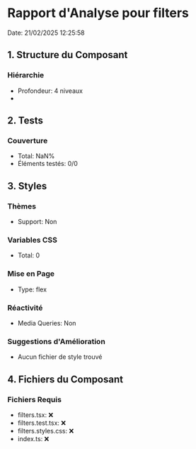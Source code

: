 # Rapport d'Analyse pour filters

Date: 21/02/2025 12:25:58

## 1. Structure du Composant

### Hiérarchie

- Profondeur: 4 niveaux
- <string>

## 2. Tests

### Couverture

- Total: NaN%
- Éléments testés: 0/0

## 3. Styles

### Thèmes

- Support: Non

### Variables CSS

- Total: 0

### Mise en Page

- Type: flex

### Réactivité

- Media Queries: Non

### Suggestions d'Amélioration

- Aucun fichier de style trouvé

## 4. Fichiers du Composant

### Fichiers Requis

- filters.tsx: ❌
- filters.test.tsx: ❌
- filters.styles.css: ❌
- index.ts: ❌
